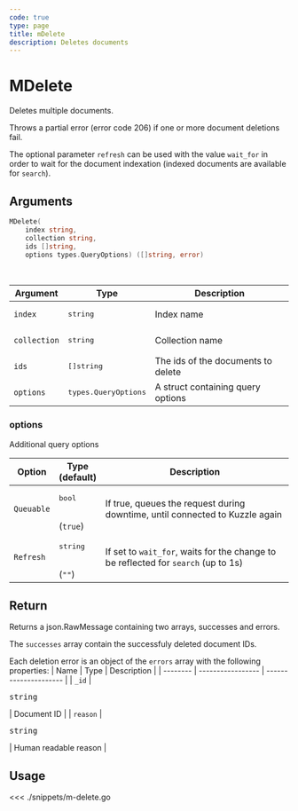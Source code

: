 ```yaml
---
code: true
type: page
title: mDelete
description: Deletes documents
---
```


# MDelete

Deletes multiple documents.

Throws a partial error (error code 206) if one or more document deletions fail.

The optional parameter `refresh` can be used with the value `wait_for` in order to wait for the document indexation (indexed documents are available for `search`).

## Arguments

```go
MDelete(
    index string,
    collection string,
    ids []string,
    options types.QueryOptions) ([]string, error)
```

<br/>

| Argument     | Type                          | Description                        |
| ------------ | ----------------------------- | ---------------------------------- |
| `index`      | <pre>string</pre>             | Index name                         |
| `collection` | <pre>string</pre>             | Collection name                    |
| `ids`        | <pre>[]string</pre>           | The ids of the documents to delete |
| `options`    | <pre>types.QueryOptions</pre> | A struct containing query options  |

### options

Additional query options

| Option     | Type<br/>(default)            | Description                                                                        |
| ---------- | ----------------------------- | ---------------------------------------------------------------------------------- |
| `Queuable` | <pre>bool</pre> <br/>(`true`) | If true, queues the request during downtime, until connected to Kuzzle again       |
| `Refresh`  | <pre>string</pre><br/>(`""`)  | If set to `wait_for`, waits for the change to be reflected for `search` (up to 1s) |

## Return

Returns a json.RawMessage containing two arrays, successes and errors.

The `successes` array contain the successfuly deleted document IDs.

Each deletion error is an object of the `errors` array with the following properties:
| Name     | Type              | Description           |
| -------- | ----------------- | --------------------- |
| `_id`    | <pre>string</pre> | Document ID           |
| `reason` | <pre>string</pre> | Human readable reason |


## Usage

<<< ./snippets/m-delete.go
